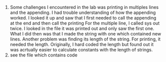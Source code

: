 1. Some challenges I encountered in the lab was printing in multiples lines and the appending. I had trouble understanding of how the appending worked. I looked it up and saw that I first needed to call the appending at the end and then call the printing For the multiple line, I called sys out twice. I looked in the file it was printed out and only saw the first one. What I did then was that I made the string with one which contained new lines. Another problem was finding its length of the string. For printing, it needed the length. Originally, I hard coded the length but found out it was acrtually easier to calculate constants with the length of strings.
2. see the file which contains code
